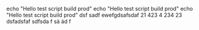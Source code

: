 echo "Hello test script build prod"
echo "Hello test script build prod"
echo "Hello test script build prod"
dsf
sadf
ewefgdsafsdaf
21
423
4
234
23
dsfadsfaf
sdfsda
f
sà
ád
f